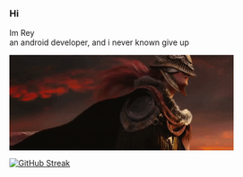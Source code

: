 ### Hi

Im Rey <br>
an android developer, and i never known give up

 <img align="center" alt="Coding" width="400" src="malenia.gif">


[![GitHub Streak](https://github-readme-streak-stats.herokuapp.com?user=tarnishedrey&theme=dark&hide_border=true)](https://git.io/streak-stats)

<!--
**tarnishedrey/tarnishedrey** is a ✨ _special_ ✨ repository because its `README.md` (this file) appears on your GitHub profile.

Here are some ideas to get you started:

- 🔭 I’m currently working on ...
- 🌱 I’m currently learning ...
- 👯 I’m looking to collaborate on ...
- 🤔 I’m looking for help with ...
- 💬 Ask me about ...
- 📫 How to reach me: ...
- 😄 Pronouns: ...
- ⚡ Fun fact: ...
-->
